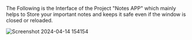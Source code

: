 The Following is the Interface of the Project "Notes APP" which mainly helps to Store your important notes and keeps it safe even if the window is closed or reloaded.

![Screenshot 2024-04-14 154154](https://github.com/Rishab-kumar-026/Notes-Project/assets/163623411/c0086bbe-6264-4fff-a94c-8cc8ab96c2cb)
